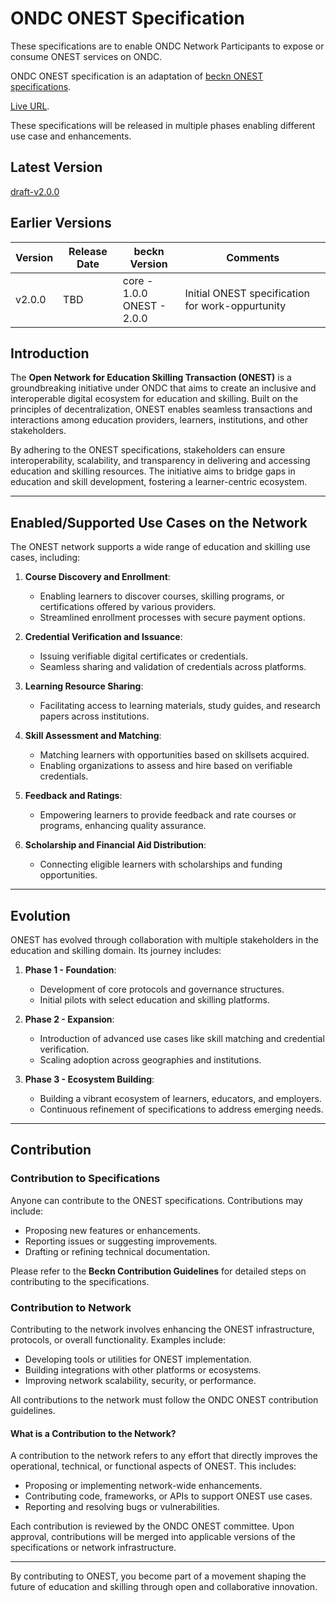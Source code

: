 # ONDC ONEST Specification

These specifications are to enable ONDC Network Participants to expose or consume ONEST services on ONDC.

ONDC ONEST specification is an adaptation of [beckn ONEST specifications](https://github.com/ONEST-Network/ONEST-Specification).

[Live URL](https://ondc-official.github.io/ONDC-ONEST-Specifications).

These specifications will be released in multiple phases enabling different use case and enhancements.

## Latest Version

[draft-v2.0.0](https://github.com/ONDC-Official/ONDC-ONEST-Specifications/tree/draft-ONEST10-2.0.0)

## Earlier Versions

| Version | Release Date | beckn Version                   | Comments                                         |
| ------- | ------------ | ------------------------------- | ------------------------------------------------ |
| v2.0.0  | TBD          | core - 1.0.0<br />ONEST - 2.0.0 | Initial ONEST specification for work-oppurtunity |

## Introduction

The **Open Network for Education Skilling Transaction (ONEST)** is a groundbreaking initiative under ONDC that aims to create an inclusive and interoperable digital ecosystem for education and skilling. Built on the principles of decentralization, ONEST enables seamless transactions and interactions among education providers, learners, institutions, and other stakeholders.

By adhering to the ONEST specifications, stakeholders can ensure interoperability, scalability, and transparency in delivering and accessing education and skilling resources. The initiative aims to bridge gaps in education and skill development, fostering a learner-centric ecosystem.

---

## Enabled/Supported Use Cases on the Network

The ONEST network supports a wide range of education and skilling use cases, including:

1. **Course Discovery and Enrollment**:

   - Enabling learners to discover courses, skilling programs, or certifications offered by various providers.
   - Streamlined enrollment processes with secure payment options.

2. **Credential Verification and Issuance**:

   - Issuing verifiable digital certificates or credentials.
   - Seamless sharing and validation of credentials across platforms.

3. **Learning Resource Sharing**:

   - Facilitating access to learning materials, study guides, and research papers across institutions.

4. **Skill Assessment and Matching**:

   - Matching learners with opportunities based on skillsets acquired.
   - Enabling organizations to assess and hire based on verifiable credentials.

5. **Feedback and Ratings**:

   - Empowering learners to provide feedback and rate courses or programs, enhancing quality assurance.

6. **Scholarship and Financial Aid Distribution**:
   - Connecting eligible learners with scholarships and funding opportunities.

---

## Evolution

ONEST has evolved through collaboration with multiple stakeholders in the education and skilling domain. Its journey includes:

1. **Phase 1 - Foundation**:

   - Development of core protocols and governance structures.
   - Initial pilots with select education and skilling platforms.

2. **Phase 2 - Expansion**:

   - Introduction of advanced use cases like skill matching and credential verification.
   - Scaling adoption across geographies and institutions.

3. **Phase 3 - Ecosystem Building**:
   - Building a vibrant ecosystem of learners, educators, and employers.
   - Continuous refinement of specifications to address emerging needs.

---

## Contribution

### Contribution to Specifications

Anyone can contribute to the ONEST specifications. Contributions may include:

- Proposing new features or enhancements.
- Reporting issues or suggesting improvements.
- Drafting or refining technical documentation.

Please refer to the **Beckn Contribution Guidelines** for detailed steps on contributing to the specifications.

### Contribution to Network

Contributing to the network involves enhancing the ONEST infrastructure, protocols, or overall functionality. Examples include:

- Developing tools or utilities for ONEST implementation.
- Building integrations with other platforms or ecosystems.
- Improving network scalability, security, or performance.

All contributions to the network must follow the ONDC ONEST contribution guidelines.

#### What is a Contribution to the Network?

A contribution to the network refers to any effort that directly improves the operational, technical, or functional aspects of ONEST. This includes:

- Proposing or implementing network-wide enhancements.
- Contributing code, frameworks, or APIs to support ONEST use cases.
- Reporting and resolving bugs or vulnerabilities.

Each contribution is reviewed by the ONDC ONEST committee. Upon approval, contributions will be merged into applicable versions of the specifications or network infrastructure.

---

By contributing to ONEST, you become part of a movement shaping the future of education and skilling through open and collaborative innovation.
